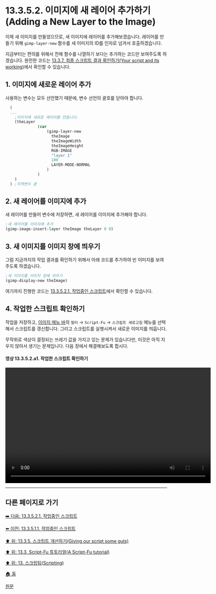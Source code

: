 # 13.3.5.2. 이미지에 새 레이어 추가하기(Adding a New Layer to the Image)
이제 새 이미지를 만들었으므로, 새 이미지에 레이어를 추가해보겠습니다. 레이어를 만들기 위해 `gimp-layer-new` 함수를 새 이미지의 ID를 인자로 넘겨서 호출하겠습니다.

지금부터는 편의를 위해서 전체 함수를 나열하기 보다는 추가하는 코드만 보여주도록 하겠습니다. 완전한 코드는 [13.3.7. 최종 스크립트 결과 확인하기(Your script and its working)](./13-03-07-your-script-and-its-working.md)에서 확인할 수 있습니다.

## 1. 이미지에 새로운 레이어 추가
사용하는 변수는 모두 선언했기 때문에, 변수 선언의 괄호를 닫아야 합니다.

```scheme
  (
  ...
    ;이미지에 새로운 레이어를 만듭니다.
    (theLayer
              (car
                  (gimp-layer-new
                    theImage
                    theImageWidth
                    theImageHeight
                    RGB-IMAGE
                    "layer 1"
                    100
                    LAYER-MODE-NORMAL
                  )
              )
    )
  ) ;지역변수 끝
```

## 2. 새 레이어를 이미지에 추가
새 레이어를 만들어 변수에 저장하면, 새 레이어를 이미지에 추가해야 합니다.

```scheme
;새 레이어를 이미지에 추가
(gimp-image-insert-layer theImage theLayer 0 0)
```
## 3. 새 이미지를 이미지 창에 띄우기
그럼 지금까지의 작업 결과를 확인하기 위해서 아래 코드를 추가하여 빈 이미지를 보여주도록 하겠습니다.

```scheme
;새 이미지를 이미지 창에 띄우기
(gimp-display-new theImage)
```

여기까지 진행한 코드는 [13.3.5.2.1. 작업중인 스크립트](./13-03-05-02-01-script_in_progress.md)에서 확인할 수 있습니다.

## 4. 작업한 스크립트 확인하기
작업을 저장하고, [이미지 메뉴 바](./03-02-04-02-image-menu.md)의 `필터` → `Script-Fu` → `스크립트 새로고침` 메뉴를 선택해서 스크립트를 갱신합니다. 그리고 스크립트를 실행시켜서 새로운 이미지를 띄웁니다.

무작위로 색상이 결정되는 쓰레기 값을 가지고 있는 문제가 있습니다만, 이것은 아직 지우지 않아서 생기는 문제입니다. 다음 장에서 해결해보도록 합시다.

#### 영상 13.3.5.2.a1. 작업한 스크립트 확인하기
<video controls="controls" width="640" height="360"  src="https://github.com/wonder13662/gimp/assets/15767104/6bb1b108-b563-43e1-8059-c3786faadf62"></video>

***

## 다른 페이지로 가기

[➡️ 다음: 13.3.5.2.1. 작업중인 스크립트](./13-03-05-02-01-script_in_progress.md)

[⬅️ 이전: 13.3.5.1.1. 작업중인 스크립트](./13-03-05-01-01-script_in_progress.md)

[⬆️ 위: 13.3.5. 스크립트 개선하기(Giving our script some guts)](./13-03-05-00-giving-our-script-some-guts.md)

[⬆️ 위: 13.3. Script-Fu 튜토리얼(A Script-Fu tutorial)](./13-03-00-a-script-fu-tutorial.md)

[⬆️ 위: 13. 스크립팅(Scripting)](./13-00-scripting.md)

[🏠 홈](./00-home.md)

[원문](https://docs.gimp.org/2.10/ko/gimp-using-script-fu-tutorial-script.html#idm10188)
